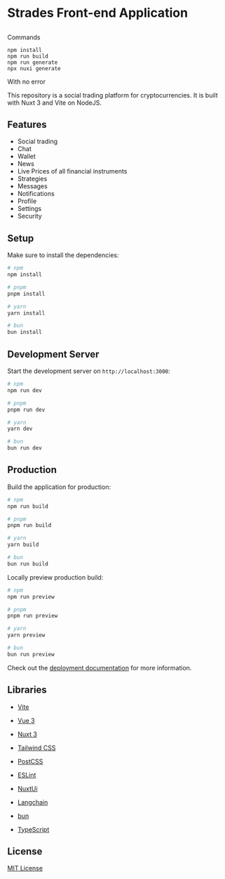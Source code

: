 # Strades Front-end Application

##
Commands
```
npm install
npm run build
npm run generate
npx nuxi generate
```
With no error


This repository is a social trading platform for cryptocurrencies.
It is built with Nuxt 3 and Vite on NodeJS.

## Features

- Social trading
- Chat
- Wallet
- News
- Live Prices of all financial instruments
- Strategies
- Messages
- Notifications
- Profile
- Settings
- Security


## Setup

Make sure to install the dependencies:

```bash
# npm
npm install

# pnpm
pnpm install

# yarn
yarn install

# bun
bun install
```

## Development Server

Start the development server on `http://localhost:3000`:

```bash
# npm
npm run dev

# pnpm
pnpm run dev

# yarn
yarn dev

# bun
bun run dev
```

## Production

Build the application for production:

```bash
# npm
npm run build

# pnpm
pnpm run build

# yarn
yarn build

# bun
bun run build
```

Locally preview production build:

```bash
# npm
npm run preview

# pnpm
pnpm run preview

# yarn
yarn preview

# bun
bun run preview
```

Check out the [deployment documentation](https://nuxt.com/docs/getting-started/deployment) for more information.

## Libraries

- [Vite](https://vitejs.dev/)
- [Vue 3](https://v3.vuejs.org/)
- [Nuxt 3](https://nuxt.com/docs/getting-started/introduction)
- [Tailwind CSS](https://tailwindcss.com/)
- [PostCSS](https://postcss.org/)
- [ESLint](https://eslint.org/)
- [NuxtUi](https://nuxtui.com/)
- [Langchain](https://nuxtui.com/)

- [bun](https://bun.sh/)
- [TypeScript](https://www.typescriptlang.org/)

## License

[MIT License](./LICENSE)
```